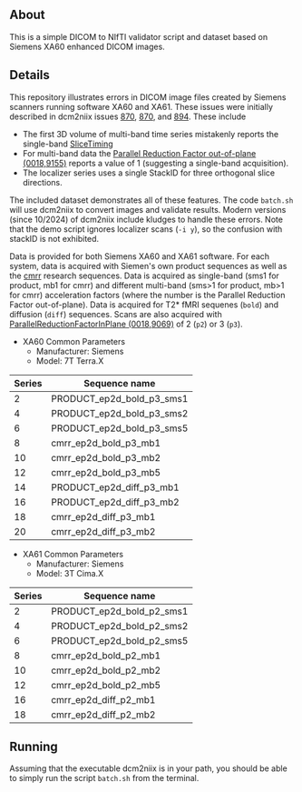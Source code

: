 ## About

This is a simple DICOM to NIfTI validator script and dataset based on Siemens XA60 enhanced DICOM images.

## Details

This repository illustrates errors in DICOM image files created by Siemens scanners running software XA60 and XA61. These issues were initially described in dcm2niix issues [870](https://github.com/rordenlab/dcm2niix/issues/870), [870](https://github.com/rordenlab/dcm2niix/issues/879), and [894](https://github.com/rordenlab/dcm2niix/issues/894). These include
 - The first 3D volume of multi-band time series mistakenly reports the single-band [SliceTiming](https://bids-specification.readthedocs.io/en/stable/glossary.html#slicetiming-metadata)
 - For multi-band data the [Parallel Reduction Factor out-of-plane 	(0018,9155)](https://dicom.innolitics.com/ciods/enhanced-mr-image/enhanced-mr-image-multi-frame-functional-groups/52009230/00189115/00189155) reports a value of 1 (suggesting a single-band acquisition).
 - The localizer series uses a single StackID for three orthogonal slice directions.

The included dataset demonstrates all of these features. The code `batch.sh` will use dcm2niix to convert images and validate results. Modern versions (since 10/2024) of dcm2niix include kludges to handle these errors. Note that the demo script ignores localizer scans (`-i y`), so the confusion with stackID is not exhibited.

Data is provided for both Siemens XA60 and XA61 software. For each system, data is acquired with Siemen's own product sequences as well as the [cmrr](https://www.cmrr.umn.edu/multiband/) research sequences. Data is acquired as single-band (sms1 for product, mb1 for cmrr) and different multi-band (sms>1 for product, mb>1 for cmrr) acceleration factors (where the number is the Parallel Reduction Factor out-of-plane). Data is acquired for T2* fMRI sequenes (`bold`) and diffusion (`diff`) sequences. Scans are also acquired with [ParallelReductionFactorInPlane (0018,9069)](https://dicom.innolitics.com/ciods/enhanced-mr-color-image/enhanced-mr-color-image-multi-frame-functional-groups/52009229/00189115/00189069) of 2 (`p2`) or 3 (`p3`).

* XA60 Common Parameters 
  * Manufacturer: Siemens
  * Model: 7T Terra.X

| Series | Sequence name                     |
| ------ | --------------------------------- |
| 2      | PRODUCT_ep2d_bold_p3_sms1         |
| 4      | PRODUCT_ep2d_bold_p3_sms2         |
| 6      | PRODUCT_ep2d_bold_p3_sms5         |
| 8      | cmrr_ep2d_bold_p3_mb1             |
| 10     | cmrr_ep2d_bold_p3_mb2             |
| 12     | cmrr_ep2d_bold_p3_mb5             |
| 14     | PRODUCT_ep2d_diff_p3_mb1          |
| 16     | PRODUCT_ep2d_diff_p3_mb2          |
| 18     | cmrr_ep2d_diff_p3_mb1             |
| 20     | cmrr_ep2d_diff_p3_mb2             |

* XA61 Common Parameters 
  * Manufacturer: Siemens
  * Model: 3T Cima.X

| Series | Sequence name                     |
| ------ | --------------------------------- |
| 2      | PRODUCT_ep2d_bold_p2_sms1         |
| 4      | PRODUCT_ep2d_bold_p2_sms2         |
| 6      | PRODUCT_ep2d_bold_p2_sms5         |
| 8      | cmrr_ep2d_bold_p2_mb1             |
| 10     | cmrr_ep2d_bold_p2_mb2             |
| 12     | cmrr_ep2d_bold_p2_mb5             |
| 16     | cmrr_ep2d_diff_p2_mb1             |
| 18     | cmrr_ep2d_diff_p2_mb2             |


## Running

Assuming that the executable dcm2niix is in your path, you should be able to simply run the script `batch.sh` from the terminal.